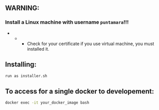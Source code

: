 ## WARNING:
### Install a Linux machine with username `puntamara`!!!
- - - Check for your certificate if you use virtual machine, you must installed it.
## Installing:
```bash
run as installer.sh
```
## To access for a single docker to developement:
```bash
docker exec -it your_docker_image bash
```
